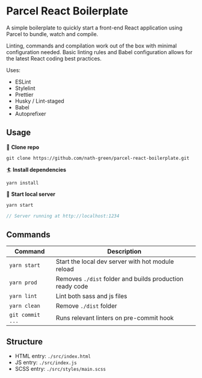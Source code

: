 # Parcel React Boilerplate

A simple boilerplate to quickly start a front-end React application using Parcel to bundle, watch and compile.

Linting, commands and compilation work out of the box with minimal configuration needed. Basic linting rules and Babel configuration allows for the latest React coding best practices.

Uses:
- ESLint
- Stylelint
- Prettier
- Husky / Lint-staged
- Babel
- Autoprefixer

## Usage

🔽 **Clone repo**

```
git clone https://github.com/nath-green/parcel-react-boilerplate.git
```

🏄‍ **Install dependencies**

```
yarn install
```

🚀 **Start local server**

```js
yarn start

// Server running at http://localhost:1234
```

## Commands

| Command      | Description                                              |
| ------------ | -------------------------------------------------------- |
| `yarn start` | Start the local dev server with hot module reload        |
| `yarn prod`  | Removes `./dist` folder and builds production ready code |
| `yarn lint`  | Lint both sass and js files                              |
| `yarn clean` | Remove `./dist` folder                                   |
| `git commit ...` | Runs relevant linters on pre-commit hook                                    |

## Structure

- HTML entry: `./src/index.html`
- JS entry: `./src/index.js`
- SCSS entry: `./src/styles/main.scss`
